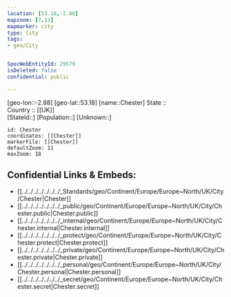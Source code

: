 ```yaml
---
location: [53.18,-2.88] 
mapzoom: [7,12] 
mapmarker: city 
type: City
tags:
- geo/City


SpocWebEntityId: 29579
isDeleted: false
confidential: public

---
```

[geo-lon::-2.88] 
[geo-lat::53.18] 
[name::Chester] 
State ::  
Country :: [[UK]]  
[StateId::] 
[Population::] 
[Unknown::] 


```leaflet
id: Chester
coordinates: [[Chester]] 
markerFile: [[Chester]] 
defaultZoom: 11 
maxZoom: 18
```


## Confidential Links & Embeds: 
- [[../../../../../../../_Standards/geo/Continent/Europe/Europe~North/UK/City/Chester|Chester]] 
- [[../../../../../../../_public/geo/Continent/Europe/Europe~North/UK/City/Chester.public|Chester.public]] 
- [[../../../../../../../_internal/geo/Continent/Europe/Europe~North/UK/City/Chester.internal|Chester.internal]] 
- [[../../../../../../../_protect/geo/Continent/Europe/Europe~North/UK/City/Chester.protect|Chester.protect]] 
- [[../../../../../../../_private/geo/Continent/Europe/Europe~North/UK/City/Chester.private|Chester.private]] 
- [[../../../../../../../_personal/geo/Continent/Europe/Europe~North/UK/City/Chester.personal|Chester.personal]] 
- [[../../../../../../../_secret/geo/Continent/Europe/Europe~North/UK/City/Chester.secret|Chester.secret]] 
